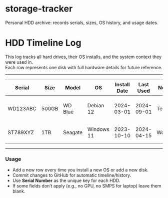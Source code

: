 # storage-tracker
Personal HDD archive: records serials, sizes, OS history, and usage dates.



# HDD Timeline Log

This log tracks all hard drives, their OS installs, and the system context they were used in.  
Each row represents one disk with full hardware details for future reference.

---

| Serial   | Size  | Model    | OS         | Install Date | Last Used  | Notes    | Device Type | Motherboard     | Processor                 | RAM        | GPU           | SMPS/PSU       | Laptop Model     | BIOS/UEFI | Partition | Filesystem | Boot Mode | Primary Use       |
|----------|-------|----------|------------|--------------|------------|----------|-------------|-----------------|---------------------------|------------|---------------|----------------|-----------------|-----------|-----------|------------|-----------|------------------|
| WD123ABC | 500GB | WD Blue  | Debian 12  | 2024-03-01   | 2024-09-01 | Testing  | Desktop     | ASUS P5KPL-AM   | Intel Core2Duo E8400 3.0G | DDR2 4GB   | NVIDIA GT 710 | Corsair VS450  |                 | 0801      | MBR       | ext4       | Legacy    | Linux Experiments |
| ST789XYZ | 1TB   | Seagate  | Windows 11 | 2023-10-10   | 2024-04-15 | Work     | Laptop      |                 | Intel i5-8250U 1.6GHz     | DDR4 8GB   | Intel UHD 620 |                | Dell Inspiron 5570 | 1.15.0   | GPT       | NTFS       | UEFI      | Office Work       |

---

### Usage
- Add a new row every time you install a new OS or add a new disk.  
- Commit changes to GitHub for automatic timeline/history.  
- Use **Serial Number** as the unique key for each HDD.  
- If some fields don’t apply (e.g., no GPU, no SMPS for laptop) leave them blank.  


